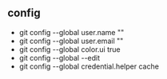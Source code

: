 config
-----------

- git config --global user.name ""
- git config --global user.email ""
- git config --global color.ui true
- git config --global --edit
- git config --global credential.helper cache

